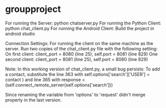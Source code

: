 # groupproject

For running the Server: python chatserver.py
For running the Python Client: python chat_client.py
For running the Android Client: Build the project in android studio

Connection Settings:
For running the client on the same machine as the server. Run two copies of the chat_client.py file with the following setting:
On first client: client_port = 8080 (line 25), self.port = 8081 (line 829)
One second client:  client_port = 8081 (line 25), self.port = 8080 (line 829)

Note: In this working version of chat_client.py, a small bug persists: To add a contact, substitute the line 363 with 
self.options['search']['USER'] = contact ) 
and 
line 365 with 
response = (self.connect_remote_server(self.options['search'])) 

Since renaming the variable from 'options' to 'request' didn't merge properly in the last version.





  
